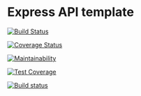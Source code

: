 # Express API template

[![Build Status](https://travis-ci.com/JackCWallace/mergelists.svg?branch=main)](https://travis-ci.com/JackCWallace/mergelists)

[![Coverage Status](https://coveralls.io/repos/github/JackCWallace/mergelists/badge.svg?branch=main)](https://coveralls.io/github/JackCWallace/mergelists?branch=main)

[![Maintainability](https://api.codeclimate.com/v1/badges/edf90ce8d51bf60688f8/maintainability)](https://codeclimate.com/github/JackCWallace/mergelists/maintainability)

[![Test Coverage](https://api.codeclimate.com/v1/badges/edf90ce8d51bf60688f8/test_coverage)](https://codeclimate.com/github/JackCWallace/mergelists/test_coverage)

[![Build status](https://ci.appveyor.com/api/projects/status/55hsbhen0k3pw4r3?svg=true)](https://ci.appveyor.com/project/JackCWallace/mergelists)
